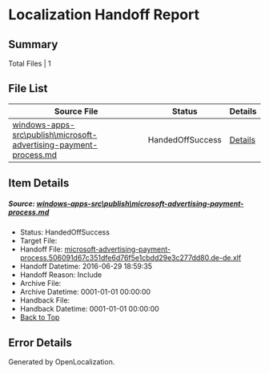 # <a name='report-top'></a> Localization Handoff Report

## Summary
 Total Files | 1

## File List
 Source File | Status | Details 
 ----------- | ------ | ------- 
 [windows-apps-src\publish\microsoft-advertising-payment-process.md](https://github.com/Microsoft/windows-apps/blob/eb1a5970e83e30439108e627cc6f26f9271f5dff/windows-apps-src/publish/microsoft-advertising-payment-process.md) | HandedOffSuccess | [Details](#7916d14e58e751dc33e2d46e7e151b7943952b9d3623)

## Item Details
##### <a name='7916d14e58e751dc33e2d46e7e151b7943952b9d3623'></a> Source: [windows-apps-src\publish\microsoft-advertising-payment-process.md](https://github.com/Microsoft/windows-apps/blob/eb1a5970e83e30439108e627cc6f26f9271f5dff/windows-apps-src/publish/microsoft-advertising-payment-process.md)
* Status: HandedOffSuccess
* Target File: 
* Handoff File: [microsoft-advertising-payment-process.506091d67c351dfe6d76f5e1cbdd29e3c277dd80.de-de.xlf](https://github.com/Microsoft/WDG.handoff/blob/87c7c59826fdd6669ee3adeef89817c50b44250a/ol-handoff/Microsoft/windows-apps.de-de/master/microsoft-advertising-payment-process.506091d67c351dfe6d76f5e1cbdd29e3c277dd80.de-de.xlf)
* Handoff Datetime: 2016-06-29 18:59:35
* Handoff Reason: Include
* Archive File: 
* Archive Datetime: 0001-01-01 00:00:00
* Handback File: 
* Handback Datetime: 0001-01-01 00:00:00
* [Back to Top](#report-top)


## Error Details

Generated by OpenLocalization.
